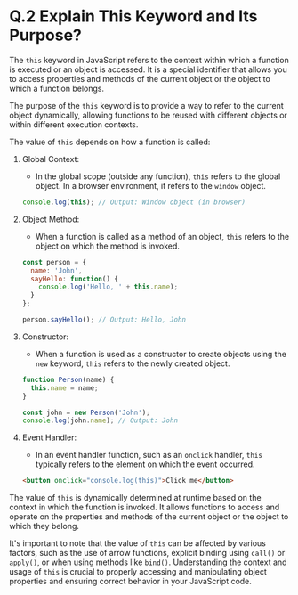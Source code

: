 # Q.2 Explain This Keyword and Its Purpose?

The `this` keyword in JavaScript refers to the context within which a function is executed or an object is accessed. It is a special identifier that allows you to access properties and methods of the current object or the object to which a function belongs.

The purpose of the `this` keyword is to provide a way to refer to the current object dynamically, allowing functions to be reused with different objects or within different execution contexts.

The value of `this` depends on how a function is called:

1. Global Context:
   - In the global scope (outside any function), `this` refers to the global object. In a browser environment, it refers to the `window` object.
   ```javascript
   console.log(this); // Output: Window object (in browser)
   ```

2. Object Method:
   - When a function is called as a method of an object, `this` refers to the object on which the method is invoked.
   ```javascript
   const person = {
     name: 'John',
     sayHello: function() {
       console.log('Hello, ' + this.name);
     }
   };

   person.sayHello(); // Output: Hello, John
   ```

3. Constructor:
   - When a function is used as a constructor to create objects using the `new` keyword, `this` refers to the newly created object.
   ```javascript
   function Person(name) {
     this.name = name;
   }

   const john = new Person('John');
   console.log(john.name); // Output: John
   ```

4. Event Handler:
   - In an event handler function, such as an `onclick` handler, `this` typically refers to the element on which the event occurred.
   ```html
   <button onclick="console.log(this)">Click me</button>
   ```

The value of `this` is dynamically determined at runtime based on the context in which the function is invoked. It allows functions to access and operate on the properties and methods of the current object or the object to which they belong.

It's important to note that the value of `this` can be affected by various factors, such as the use of arrow functions, explicit binding using `call()` or `apply()`, or when using methods like `bind()`. Understanding the context and usage of `this` is crucial to properly accessing and manipulating object properties and ensuring correct behavior in your JavaScript code.